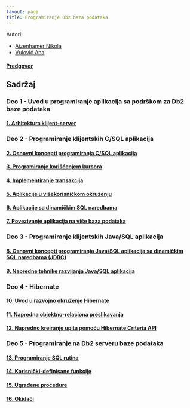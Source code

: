 ```yaml
---
layout: page
title: Programiranje Db2 baza podataka
---
```


Autori:

- [Ajzenhamer Nikola](https://www.nikolaajzenhamer.rs)
- [Vulović Ana](http://www.math.rs/~aspasic)

#### [Predgovor]({{site.baseurl}}/predgovor/)

## Sadržaj

### Deo 1 - Uvod u programiranje aplikacija sa podrškom za Db2 baze podataka

#### [1. Arhitektura klijent-server]({{site.baseurl}}/poglavlja/1/)

### Deo 2 - Programiranje klijentskih C/SQL aplikacija 

#### [2. Osnovni koncepti programiranja C/SQL aplikacija]({{site.baseurl}}/poglavlja/2/)

#### [3. Programiranje korišćenjem kursora]({{site.baseurl}}/poglavlja/3/)

#### [4. Implementiranje transakcija]({{site.baseurl}}/poglavlja/4/)

#### [5. Aplikacije u višekorisničkom okruženju]({{site.baseurl}}/poglavlja/5/)

#### [6. Aplikacije sa dinamičkim SQL naredbama]({{site.baseurl}}/poglavlja/6/)

#### [7. Povezivanje aplikacija na više baza podataka]({{site.baseurl}}/poglavlja/7/)

### Deo 3 - Programiranje klijentskih Java/SQL aplikacija

#### [8. Osnovni koncepti programiranja Java/SQL aplikacija sa dinamičkim SQL naredbama (JDBC)]({{site.baseurl}}/poglavlja/8/)

#### [9. Napredne tehnike razvijanja Java/SQL aplikacija]({{site.baseurl}}/poglavlja/9/)

### Deo 4 - Hibernate

#### [10. Uvod u razvojno okruženje Hibernate]({{site.baseurl}}/poglavlja/10/)

#### [11. Napredna objektno-relaciona preslikavanja]({{site.baseurl}}/poglavlja/11/)

#### [12. Napredno kreiranje upita pomoću Hibernate Criteria API]({{site.baseurl}}/poglavlja/12/)

### Deo 5 - Programiranje na Db2 serveru baze podataka

#### [13. Programiranje SQL rutina]({{site.baseurl}}/poglavlja/13/)

#### [14. Korisnički-definisane funkcije]({{site.baseurl}}/poglavlja/14/)

#### [15. Ugrađene procedure]({{site.baseurl}}/poglavlja/15/)

#### [16. Okidači]({{site.baseurl}}/poglavlja/16/)
